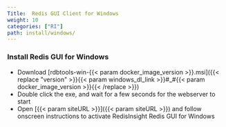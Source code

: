 ```yaml
---
Title:  Redis GUI Client for Windows
weight: 10
categories: ["RI"]
path: install/windows/
---
```

### Install Redis GUI for Windows

- Download [rdbtools-win-{{< param docker_image_version >}}.msi]({{< replace "version" >}}{{< param windows_dl_link >}}#_#{{< param docker_image_version >}}{{< /replace >}})
- Double click the exe, and wait for a few seconds for the webserver to start
- Open [{{< param siteURL >}}]({{< param siteURL >}}) and follow onscreen instructions to activate RedisInsight Redis GUI for Windows
